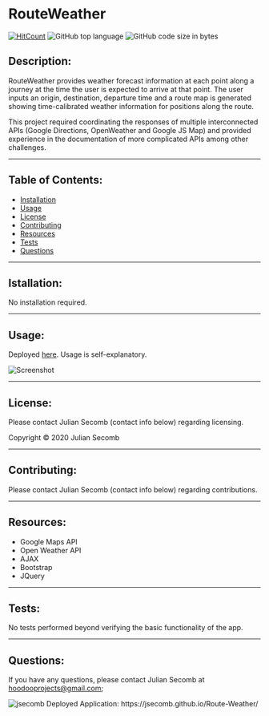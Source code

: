 # RouteWeather

[![HitCount](http://hits.dwyl.com/{jsecomb}/{Homework19}.svg)](http://hits.dwyl.com/{jsecomb}/{Route-Weather})
![GitHub top language](https://img.shields.io/github/languages/top/jsecomb/Route-Weather?style=flat-square)
![GitHub code size in bytes](https://img.shields.io/github/languages/code-size/jsecomb/Route-Weather?style=flat-square)

## Description: 

RouteWeather provides weather forecast information at each point along a journey at the time the user is expected to arrive at that point. The user inputs an origin, destination, departure time and a route map is generated showing time-calibrated weather information for positions along the route.

This project required coordinating the responses of multiple interconnected APIs (Google Directions, OpenWeather and Google JS Map) and provided experience in the documentation of more complicated APIs among other challenges.

---

## Table of Contents:
* [Installation](#installation)
* [Usage](#usage)
* [License](#license)
* [Contributing](#contributing)
* [Resources](#resources)
* [Tests](#tests)
* [Questions](#questions)

---

## Istallation: 

No installation required.

---

## Usage: 

Deployed [here](https://jsecomb.github.io/Route-Weather/). Usage is self-explanatory.

![Screenshot](https://i.imgur.com/0hw70Su.png?2)

---

## License: 

Please contact Julian Secomb (contact info below) regarding licensing.

Copyright © 2020 Julian Secomb

---

## Contributing:

Please contact Julian Secomb (contact info below) regarding contributions.

---

## Resources:

* Google Maps API
* Open Weather API
* AJAX
* Bootstrap
* JQuery

---

## Tests:

No tests performed beyond verifying the basic functionality of the app.

---

## Questions:

If you have any questions, please contact Julian Secomb at hoodooprojects@gmail.com;

<img src="https://avatars3.githubusercontent.com/u/59972103?v=4" alt="jsecomb"/>
Deployed Application: https://jsecomb.github.io/Route-Weather/

